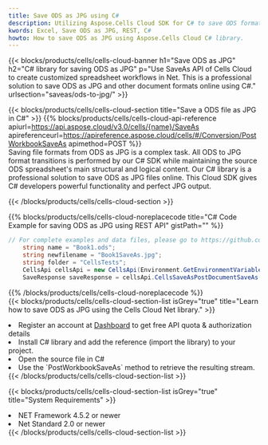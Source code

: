 ```yaml
---
title: Save ODS as JPG using C# 
description: Utilizing Aspose.Cells Cloud SDK for C# to save ODS format file as JPG format file. 
kwords: Excel, Save ODS as JPG, REST, C#
howto: How to save ODS as JPG using Aspose.Cells Cloud C# library.
---
```



{{< blocks/products/cells/cells-cloud-banner h1="Save ODS as JPG" h2="C# library for saving ODS as JPG" p="Use SaveAs API of Cells Cloud to create customized spreadsheet workflows in Net. This is a professional solution to save ODS as JPG and other document formats online using C#." urlsection="saveas/ods-to-jpg/" >}}

{{< blocks/products/cells/cells-cloud-section  title="Save a ODS file as JPG in C#" >}}
{{% blocks/products/cells/cells-cloud-api-reference  apiurl=https://api.aspose.cloud/v3.0/cells/{name}/SaveAs  apireferenceurl=https://apireference.aspose.cloud/cells/#/Conversion/PostWorkbookSaveAs  apimethod=POST %}}
<br/>
Saving file formats from ODS as JPG is a complex task. All ODS to JPG format transitions is performed by our C# SDK while maintaining the source ODS spreadsheet's main structural and logical content. Our C# library is a professional solution to save ODS as JPG files online. This Cloud SDK gives C# developers powerful functionality and perfect JPG output.

{{< /blocks/products/cells/cells-cloud-section >}}

{{% blocks/products/cells/cells-cloud-noreplacecode title="C# Code Example for saving ODS as JPG using REST API" gistPath="" %}}
  
```cs
// For complete examples and data files, please go to https://github.com/aspose-cells-cloud/aspose-cells-cloud-dotnet/
    string name = "Book1.ods";
    string newfilename = "Book1SaveAs.jpg";
    string folder = "CellsTests";
    CellsApi cellsApi = new CellsApi(Environment.GetEnvironmentVariable("ProductClientId"), Environment.GetEnvironmentVariable("ProductClientSecret"));
    SaveResponse saveResponse = cellsApi.CellsSaveAsPostDocumentSaveAs(name, null, newfilename, null,null,folder);
```
  
{{% /blocks/products/cells/cells-cloud-noreplacecode  %}}
<br/>
{{< blocks/products/cells/cells-cloud-section-list isGrey="true"  title="Learn how to save ODS as JPG using the Cells Cloud Net library." >}}
<li>Register an account at <a href="https://dashboard.aspose.cloud/">Dashboard</a> to get free API quota & authorization details</li>
<li>Install C# library and add the reference (import the library) to your project.</li>
<li>Open the source file in C#</li>
<li>Use the `PostWorkbookSaveAs` method to retrieve the resulting stream.</li>
{{< /blocks/products/cells/cells-cloud-section-list >}}

{{< blocks/products/cells/cells-cloud-section-list isGrey="true"  title="System Requirements" >}}
<li>NET Framework 4.5.2 or newer</li>
<li>Net Standard 2.0 or newer</li>
{{< /blocks/products/cells/cells-cloud-section-list >}}
